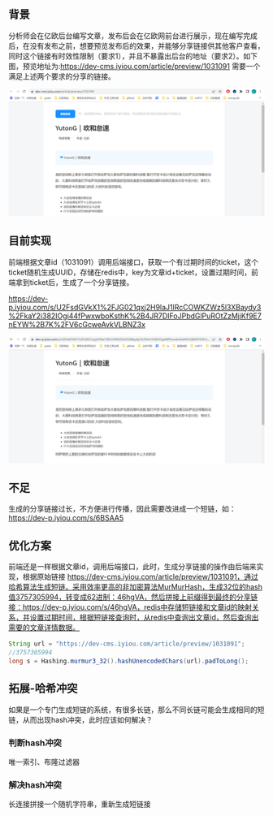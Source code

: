 ## 背景

分析师会在亿欧后台编写文章，发布后会在亿欧网前台进行展示，现在编写完成后，在没有发布之前，想要预览发布后的效果，并能够分享链接供其他客户查看，同时这个链接有时效性限制（要求1），并且不暴露出后台的地址（要求2）。如下图，预览地址为:https://dev-cms.iyiou.com/article/preview/1031091
需要一个满足上述两个要求的分享的链接。

![](../images/design_20230129223004.png)

## 目前实现

前端根据文章id（1031091）调用后端接口，获取一个有过期时间的ticket，这个ticket随机生成UUID，存储在redis中，key为文章id+ticket，设置过期时间，前端拿到ticket后，生成了一个分享链接。

https://dev-p.iyiou.com/s/U2FsdGVkX1%2FJG021qxj2H9laJ1lRcCOWKZWz5l3XBaydy3%2FkaY2i382IOgi44fPwxwboKsthK%2B4JR7DIFoJPbdGlPuROtZzMjiKf9E7nEYW%2B7K%2FV6cGcweAvkVLBNZ3x

![](../images/design_20230129223941.png)

## 不足

生成的分享链接过长，不方便进行传播，因此需要改进成一个短链，如：https://dev-p.iyiou.com/s/6BSAA5

## 优化方案

前端还是一样根据文章id，调用后端接口，此时，生成分享链接的操作由后端来实现，根据原始链接 https://dev-cms.iyiou.com/article/preview/1031091，通过哈希算法生成短链。采用效率更高的非加密算法MurMurHash，生成32位的hash值3757305994，转变成62进制：46hgVA，然后拼接上前缀得到最终的分享链接：https://dev-p.iyiou.com/s/46hgVA，redis中存储短链接和文章id的映射关系，并设置过期时间，根据短链接查询时，从redis中查询出文章id，然后查询出需要的文章详情数据。

```java
String url = "https://dev-cms.iyiou.com/article/preview/1031091";
//3757305994
long s = Hashing.murmur3_32().hashUnencodedChars(url).padToLong();
```

## 拓展-哈希冲突

如果是一个专门生成短链的系统，有很多长链，那么不同长链可能会生成相同的短链，从而出现hash冲突，此时应该如何解决？

### 判断hash冲突

唯一索引、布隆过滤器

### 解决hash冲突

长连接拼接一个随机字符串，重新生成短链接